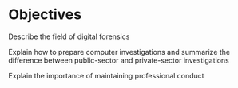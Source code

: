 # Objectives  

Describe the field of digital forensics  

Explain how to prepare computer investigations and summarize the difference between public-sector and private-sector investigations  

Explain the importance of maintaining professional conduct  


